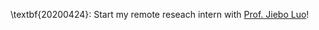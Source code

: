 \textbf{20200424}: Start my remote reseach intern with [Prof. Jiebo Luo](https://www.cs.rochester.edu/u/jluo/)!

